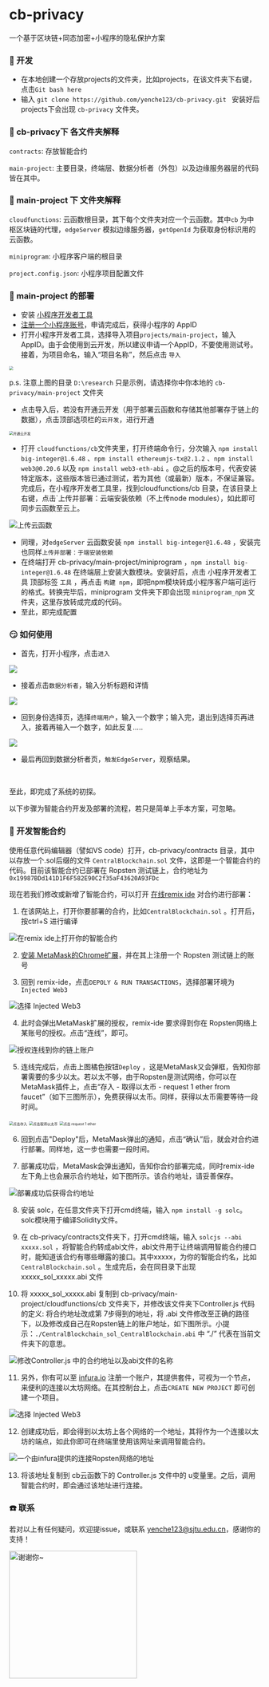 # cb-privacy
一个基于区块链+同态加密+小程序的隐私保护方案

### :tada: 开发

- 在本地创建一个存放projects的文件夹，比如projects，在该文件夹下右键，点击`Git bash here`
- 输入 `git clone https://github.com/yenche123/cb-privacy.git ` 安装好后projects下会出现 `cb-privacy` 文件夹。



### :file_folder: cb-privacy下 各文件夹解释

`contracts`: 存放智能合约

`main-project`: 主要目录，终端层、数据分析者（外包）以及边缘服务器层的代码皆在其中。



### :file_folder: main-project 下 文件夹解释

`cloudfunctions`: 云函数根目录，其下每个文件夹对应一个云函数。其中`cb` 为中枢区块链的代理，`edgeServer` 模拟边缘服务器，`getOpenId` 为获取身份标识用的云函数。

`miniprogram`: 小程序客户端的根目录

`project.config.json`: 小程序项目配置文件



### :hammer: main-project 的部署

- 安装 [小程序开发者工具](https://developers.weixin.qq.com/miniprogram/dev/devtools/download.html)
- [注册一个小程序账号](https://mp.weixin.qq.com/wxopen/waregister?action=step1&token=&lang=zh_CN)，申请完成后，获得小程序的 AppID 
- 打开小程序开发者工具，选择导入项目`projects/main-project`，输入AppID。由于会使用到云开发，所以建议申请一个AppID，不要使用测试号。接着，为项目命名，输入“项目名称”，然后点击 `导入` 

<img src="docs/images/screenshot-1.png" style="zoom:50%;" />

p.s. 注意上图的目录 `D:\research` 只是示例，请选择你中你本地的 `cb-privacy/main-project` 文件夹

- 点击导入后，若没有开通云开发（用于部署云函数和存储其他部署存于链上的数据），点击顶部选项栏的`云开发`，进行开通

<img src="docs/images/screenshot-2.png" alt="开通云开发" style="zoom:50%;" />

- 打开 `cloudfunctions/cb`文件夹里，打开终端命令行，分次输入 `npm install big-integer@1.6.48` 、`npm install ethereumjs-tx@2.1.2` 、`npm install web3@0.20.6` 以及 `npm install web3-eth-abi` 。@之后的版本号，代表安装特定版本，这些版本皆已通过测试，若为其他（或最新）版本，不保证兼容。完成后，在小程序开发者工具里，找到cloudfunctions/cb 目录，在该目录上右键，点击`上传并部署：云端安装依赖（不上传node modules），如此即可同步云函数至云上。

![上传云函数](docs/images/screenshot-3.png)

- 同理，对`edgeServer` 云函数安装  `npm install big-integer@1.6.48` ，安装完也同样`上传并部署：于端安装依赖`
- 在终端打开 cb-privacy/main-project/miniprogram ，`npm install big-integer@1.6.48` 在终端层上安装大数模块。安装好后，点击 小程序开发者工具 顶部标签 `工具` ，再点击 `构建 npm`，即把npm模块转成小程序客户端可运行的格式。转换完毕后，miniprogram 文件夹下即会出现 `miniprogram_npm` 文件夹，这里存放转成完成的代码。
- 至此，即完成配置


### :smirk: 如何使用

- 首先，打开小程序，点击`进入`

<img src="./docs/images/进入页.jpg">

<br/>

- 接着点击`数据分析者`，输入分析标题和详情

<img src="./docs/images/数据分析页.jpg">

<br />

- 回到身份选择页，选择`终端用户`，输入一个数字；输入完，退出到选择页再进入，接着再输入一个数字，如此反复.....

<img src="./docs/images/终端1.jpg">

- 最后再回到数据分析者页，`触发EdgeServer`，观察结果。


<br />

至此，即完成了系统的初探。

以下步骤为智能合约开发及部署的流程，若只是简单上手本方案，可忽略。


### :pencil: 开发智能合约

使用任意代码编辑器（譬如VS code）打开，cb-privacy/contracts 目录，其中以存放一个.sol后缀的文件 `CentralBlockchain.sol` 文件，这即是一个智能合约的代码。目前该智能合约已部署在 Ropsten 测试链上，合约地址为 `0x19987BDd141D1F6F582E90C2f35aF43620A93FDc` 

现在若我们修改或新增了智能合约，可以打开 [在线remix ide](http://remix.ethereum.org/) 对合约进行部署：

1. 在该网站上，打开你要部署的合约，比如`CentralBlockchain.sol` 。打开后，按ctrl+S 进行编译

![在remix ide上打开你的智能合约](docs/images/screenshot-4.png)

2. [安装 MetaMask的Chrome扩展](https://metamask.io/download.html)，并在其上注册一个 Ropsten 测试链上的账号

3. 回到 remix-ide，点击`DEPOLY & RUN TRANSACTIONS`，选择部署环境为 `Injected Web3` 

![选择 Injected Web3](docs/images/screenshot-5.png)

4. 此时会弹出MetaMask扩展的授权，remix-ide 要求得到你在 Ropsten网络上某账号的授权。点击“连线”，即可。

![授权连线到你的链上账户](docs/images/screenshot-6.png)

5. 连线完成后，点击上图橘色按钮`Deploy` ，这是MetaMask又会弹框，告知你部署需要的多少以太。若以太不够，由于Ropsten是测试网络，你可以在MetaMask插件上，点击“存入 - 取得以太币 - request 1 ether from faucet”（如下三图所示），免费获得以太币。同样，获得以太币需要等待一段时间。

<img src="docs/images/screenshot-7.png" alt="点击存入" style="zoom:50%;" />

<img src="docs/images/screenshot-8.png" alt="点击取得以太币" style="zoom:50%;" />

<img src="docs/images/screenshot-9.png" alt="点击 request 1 ether" style="zoom:50%;" />

6. 回到点击"Deploy"后，MetaMask弹出的通知，点击“确认”后，就会对合约进行部署。同样地，这一步也需要一段时间。

7. 部署成功后，MetaMask会弹出通知，告知你合约部署完成，同时remix-ide左下角上也会展示合约地址，如下图所示。该合约地址，请妥善保存。

![部署成功后获得合约地址](docs/images/screenshot-10.png)

8. 安装 solc，在任意文件夹下打开cmd终端，输入 `npm install -g solc`。 solc模块用于编译Solidity文件。

9. 在 cb-privacy/contracts文件夹下，打开cmd终端，输入 `solcjs --abi xxxxx.sol` ，将智能合约转成abi文件，abi文件用于让终端调用智能合约接口时，能知道该合约有哪些曝露的接口。其中xxxxx，为你的智能合约名，比如 `CentralBlockchain.sol` 。生成完后，会在同目录下出现 xxxxx_sol_xxxxx.abi 文件

10. 将 xxxxx_sol_xxxxx.abi 复制到 cb-privacy/main-project/cloudfunctions/cb 文件夹下，并修改该文件夹下Controller.js 代码的定义: 将合约地址改成第 7步得到的地址，将 .abi 文件修改至正确的路径下，以及修改成自己在Ropsten链上的账户地址，如下图所示。小提示：`./CentralBlockchain_sol_CentralBlockchain.abi` 中 “./” 代表在当前文件夹下的意思。

![修改Controller.js 中的合约地址以及abi文件的名称](docs/images/screenshot-11.png)

11. 另外，你有可以至 [infura.io](https://infura.io/) 注册一个账户，其提供套件，可视为一个节点，来便利的连接以太坊网络。在其控制台上，点击`CREATE NEW PROJECT` 即可创建一个项目。

![选择 Injected Web3](docs/images/screenshot-12.png)

12. 创建成功后，即会得到以太坊上各个网络的一个地址，其将作为一个连接以太坊的端点，如此你即可在终端里使用该网址来调用智能合约。

![一个由infura提供的连接Ropsten网络的地址](docs/images/screenshot-13.png)

13. 将该地址复制到 cb云函数下的 Controller.js 文件中的 u变量里。之后，调用智能合约时，即会通过该地址进行连接。



### :phone: 联系

若对以上有任何疑问，欢迎提issue，或联系 yenche123@sjtu.edu.cn，感谢你的支持！

<img src="docs/images/appreciate.png" alt="谢谢你~" width="256" />















